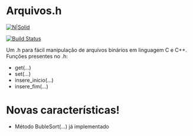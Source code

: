 # Arquivos.h

[![N|Solid](https://cldup.com/dTxpPi9lDf.thumb.png)](https://nodesource.com/products/nsolid)

[![Build Status](https://travis-ci.org/joemccann/dillinger.svg?branch=master)](https://travis-ci.org/joemccann/dillinger)

Um .h para fácil manipulação de arquivos binários em linguagem C e C++.
Funções presentes no .h:

  - get(...)
  - set(...)
  - insere_inicio(...)
  - insere_fim(...)

# Novas características!

  - Método BubleSort(...) já implementado
